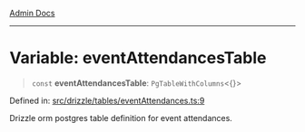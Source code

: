 [Admin Docs](/)

***

# Variable: eventAttendancesTable

> `const` **eventAttendancesTable**: `PgTableWithColumns`\<\{\}\>

Defined in: [src/drizzle/tables/eventAttendances.ts:9](https://github.com/PalisadoesFoundation/talawa-api/blob/36e30b39ce897bdded5fea4859d9ae00485b5a4c/src/drizzle/tables/eventAttendances.ts#L9)

Drizzle orm postgres table definition for event attendances.
